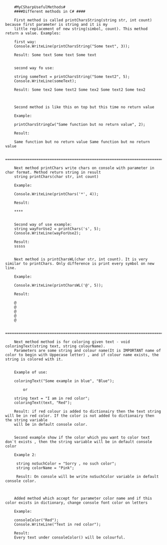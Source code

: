  

		#MyCSharpUsefulMethods#
		####Different methods in C# ####
		
		First method is called printCharsString(string str, int count) because first parameter is string and it is my
		little replacement of new string(simbol, count). This method return a value. Examples:
		
		first way:
		Console.WriteLine(printCharsString("Some text", 3));
		
		Result: Some text Some text Some text
		
		
		second way fo use:
		
		string someText = printCharsString("Some text2", 5);
        Console.WriteLine(someText);
		
		Result: Some tex2 Some text2 Some tex2 Some text2 Some tex2
		
		
		
		Second method is like this on top but this time no return value
	
		Example:
		
		printCharsStringCw("Same function but no return value", 2);
		
		Result:
		
		Same function but no return value Same function but no return value
		
		==================================================================================================================================================================

		Next method printChars write chars on console with parameter in char format. Method return string in result
		string printChars(char str, int count)
		
		Example:
		
		Console.WriteLine(printChars('*', 4));
		
		Result:
		
		****
		
		
		Second way of use example:
		string wayForUse2 = printChars('s', 5);
        Console.WriteLine(wayForUse2);
		
		Result:
		sssss
		
		
		Next method is printCharsWL(char str, int count). It is very similar to printChars. Only difference is print every symbol on new line.
		
		Example:
		
		Console.WriteLine(printCharsWL('@', 5));
		
		Result:
		
		@
		@
		@
		@
		@
		
		==================================================================================================================================================================
		
		Next method method is for coloring given text - void coloringText(string text, string colourName).
		Parameters are some string and colour name(It is IMPORTANT name of color to begin with Uppecase letter) , and if colour name exists, the string is colored with it.
		
		
		Example of use:
		
		coloringText("Some example in blue", "Blue");
		
			or
			
		string text = "I am in red color";
        coloringText(text, "Red");	
		
		Result: if red colour is added to dictionairy then the text string will be in red color. If the color is not added to dictionairy then the string variable
		will be in default console color.
	
	
		Second example show if the color which you want to color text don`t exists , then the string variable will be in default console color
		
		Example 2:
		
		 string noSuchColor = "Sorry , no such color";
         string colorName = "Pink";
		 
		 Result: On console will be write noSuchColor variable in default console color.



		Added method which accept for parameter color name and if this color exists in dictionary, change console font color on letters
		
		Example:
		
		consoleColor("Red");
        Console.WriteLine("Text in red color");
		
		Result: 
		Every text under consoleColor() will be colourful.
		